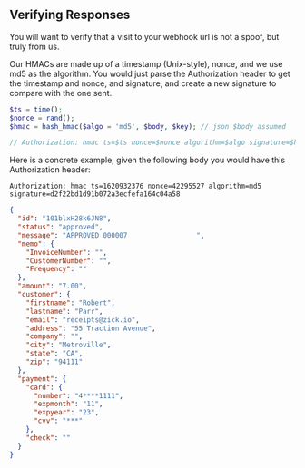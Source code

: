 ## Verifying Responses

You will want to verify that a visit to your webhook url is not a spoof, but truly from us.

Our HMACs are made up of a timestamp (Unix-style), nonce, and we use md5 as the algorithm. You would just parse the Authorization header to get the timestamp and nonce, and signature, and create a new signature to compare with the one sent.

```php
$ts = time();
$nonce = rand();
$hmac = hash_hmac($algo = 'md5', $body, $key); // json $body assumed

// Authorization: hmac ts=$ts nonce=$nonce algorithm=$algo signature=$hmac
```

Here is a concrete example, given the following body you would have this Authorization header:

```
Authorization: hmac ts=1620932376 nonce=42295527 algorithm=md5 signature=d2f22bd1d91b072a3ecfefa164c04a58
```

```json
{
  "id": "101blxH28k6JN8",
  "status": "approved",
  "message": "APPROVED 000007                 ",
  "memo": {
    "InvoiceNumber": "",
    "CustomerNumber": "",
    "Frequency": ""
  },
  "amount": "7.00",
  "customer": {
    "firstname": "Robert",
    "lastname": "Parr",
    "email": "receipts@zick.io",
    "address": "55 Traction Avenue",
    "company": "",
    "city": "Metroville",
    "state": "CA",
    "zip": "94111"
  },
  "payment": {
    "card": {
      "number": "4****1111",
      "expmonth": "11",
      "expyear": "23",
      "cvv": "***"
    },
    "check": ""
  }
}
```
